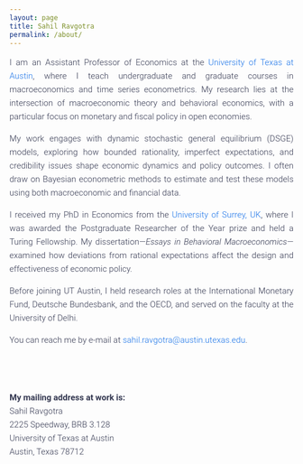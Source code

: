 ```yaml
---
layout: page
title: Sahil Ravgotra
permalink: /about/
---
```


<!-- <img src="{{ site.baseurl }}/assets/img/posts/jgscott201802.png" ALIGN="right" style="margin:10px 15px"/> -->

<div style="font-size: 15px; font-family: 'Roboto', -apple-system, BlinkMacSystemFont, 'Segoe UI', sans-serif; font-weight: 300; line-height: 1.6; color: #343851; text-align: justify; -webkit-font-smoothing: antialiased;">

<p>I am an Assistant Professor of Economics at the <a href="https://liberalarts.utexas.edu/economics/faculty/sr55289" target="_blank" style="color: #1a73e8; text-decoration: none;">University of Texas at Austin</a>, where I teach undergraduate and graduate courses in macroeconomics and time series econometrics. My research lies at the intersection of macroeconomic theory and behavioral economics, with a particular focus on monetary and fiscal policy in open economies.<p>

<p>My work engages with dynamic stochastic general equilibrium (DSGE) models, exploring how bounded rationality, imperfect expectations, and credibility issues shape economic dynamics and policy outcomes. I often draw on Bayesian econometric methods to estimate and test these models using both macroeconomic and financial data.<p>

<p>I received my PhD in Economics from the <a href="https://www.surrey.ac.uk/economics" target="_blank" style="color: #1a73e8; text-decoration: none;">University of Surrey, UK</a>, where I was awarded the Postgraduate Researcher of the Year prize and held a Turing Fellowship. My dissertation—<em>Essays in Behavioral Macroeconomics</em>—examined how deviations from rational expectations affect the design and effectiveness of economic policy.<p>

<p>Before joining UT Austin, I held research roles at the International Monetary Fund, Deutsche Bundesbank, and the OECD, and served on the faculty at the University of Delhi.<p>

<p>You can reach me by e-mail at <a href="mailto:sahil.ravgotra@austin.utexas.edu" style="color: #1a73e8; text-decoration: none;">sahil.ravgotra@austin.utexas.edu</a>.<p> 

<br><br>

<strong>My mailing address at work is:</strong><br>
Sahil Ravgotra<br>
2225 Speedway, BRB 3.128<br>
University of Texas at Austin<br>
Austin, Texas 78712

</div>

